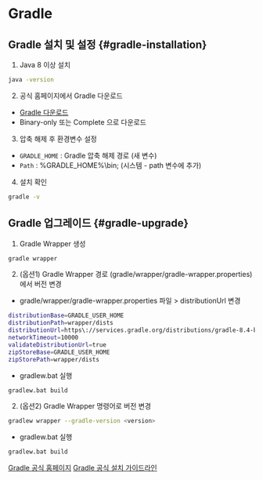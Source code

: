 # Gradle

## Gradle 설치 및 설정 {#gradle-installation}

1. Java 8 이상 설치

```Bash
java -version
```

2. 공식 홈페이지에서 Gradle 다운로드

- [Gradle 다운로드](https://gradle.org/install/)
- Binary-only 또는 Complete 으로 다운로드

3. 압축 해제 후 환경변수 설정

- `GRADLE_HOME` : Gradle 압축 해제 경로 (새 변수)
- `Path` : &percnt;GRADLE_HOME&percnt;\bin; (시스템 - path 변수에 추가)

4. 설치 확인

```Bash
gradle -v
```

## Gradle 업그레이드 {#gradle-upgrade}

1. Gradle Wrapper 생성
```Bash
gradle wrapper
```

2. (옵션1) Gradle Wrapper 경로 (gradle/wrapper/gradle-wrapper.properties) 에서 버전 변경

- gradle/wrapper/gradle-wrapper.properties 파일 > distributionUrl 변경
```Bash
distributionBase=GRADLE_USER_HOME
distributionPath=wrapper/dists
distributionUrl=https\://services.gradle.org/distributions/gradle-8.4-bin.zip
networkTimeout=10000
validateDistributionUrl=true
zipStoreBase=GRADLE_USER_HOME
zipStorePath=wrapper/dists
```
- gradlew.bat 실행
```Bash
gradlew.bat build 
```

2. (옵션2) Gradle Wrapper 명령어로 버전 변경

```Bash
gradlew wrapper --gradle-version <version>
```
- gradlew.bat 실행
```Bash
gradlew.bat build 
```

<seealso>
    <category ref="official">
        <a href="https://gradle.org/">Gradle 공식 홈페이지</a>
        <a href="https://gradle.org/install/">Gradle 공식 설치 가이드라인</a>
    </category>
</seealso>